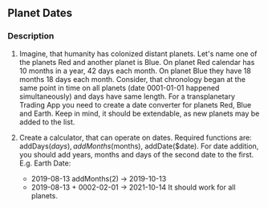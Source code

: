 ## Planet Dates

### Description

1. Imagine, that humanity has colonized distant planets. Let's name one of the planets Red and another planet is Blue. On planet Red calendar has 10 months in a year, 42 days each month. On planet Blue they have 18 months 18 days each month. Consider, that chronology began at the same point in time on all planets (date 0001-01-01 happened simultaneously) and days have same length.
For a transplanetary Trading App you need to create a date converter for planets Red, Blue and Earth. Keep in mind, it should be extendable, as new planets may be added to the list.

2. Create a calculator, that can operate on dates. Required functions are: addDays($days), addMonths($months), addDate($date). For date addition, you should add years, months and days of the second date to the first. E.g. Earth Date:
   - 2019-08-13 addMonths(2) -> 2019-10-13
   - 2019-08-13 + 0002-02-01 -> 2021-10-14
It should work for all planets.
